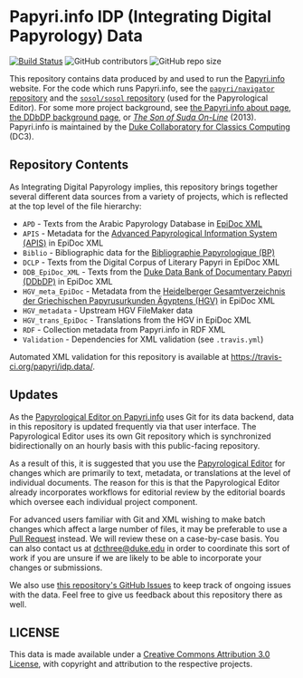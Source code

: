 # Papyri.info IDP (Integrating Digital Papyrology) Data

[![Build Status](https://travis-ci.org/papyri/idp.data.svg?branch=master)](https://travis-ci.org/papyri/idp.data) ![GitHub contributors](https://img.shields.io/github/contributors-anon/papyri/idp.data) ![GitHub repo size](https://img.shields.io/github/repo-size/papyri/idp.data)

This repository contains data produced by and used to run the [Papyri.info](http://papyri.info/) website. For the code which runs Papyri.info, see the [`papyri/navigator` repository](https://github.com/papyri/navigator) and the [`sosol/sosol` repository](https://github.com/sosol/sosol) (used for the Papyrological Editor). For some more project background, see [the Papyri.info about page](http://papyri.info/docs/about), [the DDbDP background page](http://papyri.info/docs/ddbdp), or [_The Son of Suda On-Line_](http://ryanfb.github.io/papers-BICS/sosol-bics-draft.pdf) (2013). Papyri.info is maintained by the [Duke Collaboratory for Classics Computing](http://dcthree.github.io/) (DC3).

## Repository Contents

As Integrating Digital Papyrology implies, this repository brings together several different data sources from a variety of projects, which is reflected at the top level of the file hierarchy:

* `APD` - Texts from the Arabic Papyrology Database in [EpiDoc XML](http://epidoc.sf.net/)
* `APIS` - Metadata for the [Advanced Papyrological Information System (APIS)](http://papyri.info/docs/apis) in EpiDoc XML
* `Biblio` - Bibliographic data for the [Bibliographie Papyrologique (BP)](http://www.ulb.ac.be/philo/cpeg/bp.htm)
* `DCLP` - Texts from the Digital Corpus of Literary Papyri in EpiDoc XML
* `DDB_EpiDoc_XML` - Texts from the [Duke Data Bank of Documentary Papyri (DDbDP)](http://papyri.info/docs/ddbdp) in EpiDoc XML
* `HGV_meta_EpiDoc` - Metadata from the [Heidelberger Gesamtverzeichnis der Griechischen Papyrusurkunden Ägyptens (HGV)](http://www.rzuser.uni-heidelberg.de/~gv0/) in EpiDoc XML
* `HGV_metadata` - Upstream HGV FileMaker data
* `HGV_trans_EpiDoc` - Translations from the HGV in EpiDoc XML
* `RDF` - Collection metadata from Papyri.info in RDF XML
* `Validation` - Dependencies for XML validation (see `.travis.yml`)

Automated XML validation for this repository is available at <https://travis-ci.org/papyri/idp.data/>.

## Updates

As the [Papyrological Editor on Papyri.info](http://papyri.info/editor/) uses Git for its data backend, data in this repository is updated frequently via that user interface. The Papyrological Editor uses its own Git repository which is synchronized bidirectionally on an hourly basis with this public-facing repository.

As a result of this, it is suggested that you use the [Papyrological Editor](http://papyri.info/editor/) for changes which are primarily to text, metadata, or translations at the level of individual documents. The reason for this is that the Papyrological Editor already incorporates workflows for editorial review by the editorial boards which oversee each individual project component.

For advanced users familiar with Git and XML wishing to make batch changes which affect a large number of files, it may be preferable to use a [Pull Request](https://github.com/papyri/idp.data/pulls) instead. We will review these on a case-by-case basis. You can also contact us at [dcthree@duke.edu](mailto:dcthree@duke.edu) in order to coordinate this sort of work if you are unsure if we are likely to be able to incorporate your changes or submissions.

We also use [this repository's GitHub Issues](https://github.com/papyri/idp.data/issues) to keep track of ongoing issues with the data. Feel free to give us feedback about this repository there as well.

## LICENSE

This data is made available under a [Creative Commons Attribution 3.0 License](http://creativecommons.org/licenses/by/3.0/), with copyright and attribution to the respective projects.
